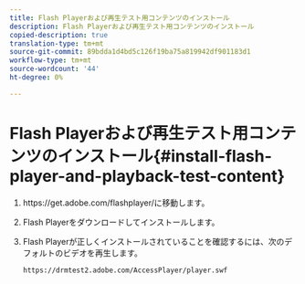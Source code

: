 ```yaml
---
title: Flash Playerおよび再生テスト用コンテンツのインストール
description: Flash Playerおよび再生テスト用コンテンツのインストール
copied-description: true
translation-type: tm+mt
source-git-commit: 89bdda1d4bd5c126f19ba75a819942df901183d1
workflow-type: tm+mt
source-wordcount: '44'
ht-degree: 0%

---
```



# Flash Playerおよび再生テスト用コンテンツのインストール{#install-flash-player-and-playback-test-content}

1. ht<span></span>tps://get.adobe.com/flashplayer/に移動します。
1. Flash Playerをダウンロードしてインストールします。
1. Flash Playerが正しくインストールされていることを確認するには、次のデフォルトのビデオを再生します。

   `https://drmtest2.adobe.com/AccessPlayer/player.swf`
